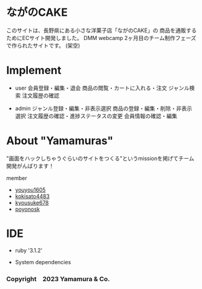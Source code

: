 # ながのCAKE
このサイトは、長野県にある小さな洋菓子店「ながのCAKE」の
商品を通販するためにECサイト開発しました。
DMM webcamp 2ヶ月目のチーム制作フェーズで作られたサイトです。
(架空)

# Implement

* user
会員登録・編集・退会
商品の閲覧・カートに入れる・注文
ジャンル検索
注文履歴の確認

* admin
ジャンル登録・編集・非表示選択
商品の登録・編集・削除・非表示選択
注文履歴の確認・進捗ステータスの変更
会員情報の確認・編集

# About "Yamamuras"
"画面をハックしちゃうぐらいのサイトをつくる"というmissionを掲げてチーム開発がんばります！

member
* [youyou1605](https://github.com/youyou1605)
* [kokisato4483](https://github.com/kokisato4483)
* [kyousuke678](https://github.com/kyousuke678)
* [poyonosk](https://github.com/poyonosk)

# IDE
* ruby '3.1.2'

* System dependencies



### Copyright　2023 Yamamura & Co. 
